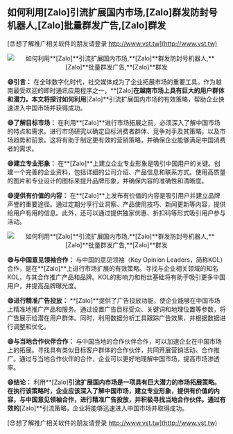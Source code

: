 ## **如何利用**[Zalo]**引流扩展国内市场,**[Zalo]**群发防封号机器人,**[Zalo]**批量群发广告,**[Zalo]**群发**

[😍想了解推广相关软件的朋友请登录 http://www.vst.tw](http://www.vst.tw)

 <center><img src="https://vst.tw/MP4/tuiguang/png/6.png" alt="如何利用**[Zalo]**引流扩展国内市场,**[Zalo]**群发防封号机器人,**[Zalo]**批量群发广告,**[Zalo]**群发"></center>

**😄引言：**
在全球数字化时代，社交媒体成为了企业拓展市场的重要工具。作为越南最受欢迎的即时通讯应用程序之一，**[Zalo]**在越南市场上具有巨大的用户群体和潜力。本文将探讨如何利用**[Zalo]**引流扩展国内市场的有效策略，帮助企业快速进入中国市场并获得成功。

**😄了解目标市场：**
在利用**[Zalo]**进行市场拓展之前，必须深入了解中国市场的特点和需求。进行市场研究以确定目标消费者群体、竞争对手及其策略，以及市场趋势和前景。这将有助于制定更有效的营销策略，并确保企业能够满足中国消费者的需求。

**😄建立专业形象：**
在**[Zalo]**上建立企业专业形象是吸引中国用户的关键。创建一个完善的企业资料，包括详细的公司介绍、产品信息和联系方式。使用高质量的图片和专业设计的图标来提升品牌形象，并确保内容的准确性和清晰度。

**😄提供有价值的内容：**
在**[Zalo]**上发布有价值的内容是吸引用户并建立品牌声誉的重要途径。通过定期分享行业洞察、产品使用技巧、新闻更新等内容，提供给用户有用的信息。此外，还可以通过提供独家优惠、折扣码等形式吸引用户参与活动。

 <center><img src="https://vst.tw/MP4/tuiguang/png/0.png" alt="如何利用**[Zalo]**引流扩展国内市场,**[Zalo]**群发防封号机器人,**[Zalo]**批量群发广告,**[Zalo]**群发"></center>

**😄与中国意见领袖合作：**
与中国的意见领袖（Key Opinion Leaders，简称KOL）合作，是在**[Zalo]**上进行市场扩展的有效策略。寻找与企业相关领域的知名KOL，与其合作推广产品和品牌。KOL的影响力和粉丝基础将有助于吸引更多中国用户，并提高品牌曝光度。

**😄进行精准广告投放：**
**[Zalo]**提供了广告投放功能，使企业能够在中国市场上精准地推广产品和服务。通过设置广告目标受众、关键词和地理位置等参数，将广告展示给潜在用户群体。同时，利用数据分析工具跟踪广告效果，并根据数据进行调整和优化。

**😄与当地合作伙伴合作：**
与中国当地的合作伙伴合作，可以加速企业在中国市场上的拓展。寻找具有类似目标客户群体的合作伙伴，共同开展营销活动、合作推广。通过与当地合作伙伴的合作，企业可以更好地理解中国市场，提高市场渗透率。

**😄结论：**
利用**[Zalo]**引流扩展国内市场是一项具有巨大潜力的市场拓展策略。在执行该策略时，企业应该深入了解中国市场，建立专业形象，提供有价值的内容，与中国意见领袖合作，进行精准广告投放，并积极寻找当地合作伙伴。通过有效的**[Zalo]**引流策略，企业将能够迅速进入中国市场并取得成功。

[😍想了解推广相关软件的朋友请登录 http://www.vst.tw](http://www.vst.tw)



